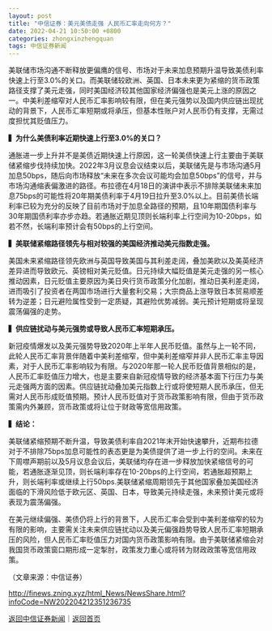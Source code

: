 ```yaml
---
layout: post
title: "中信证券：美元美债走强 人民币汇率走向何方？"
date: 2022-04-21 10:50:00 +0800
categories: zhongxinzhengquan
tags: 中信证券新闻
---
```

<p>美联储市场沟通不断释放更偏鹰的信号、市场对于未来加息预期升温导致美债利率快速上行至3.0%的关口。而美联储较欧洲、英国、日本未来更为紧缩的货币政策路径支撑了美元走强，同时美国经济较其他国家经济偏强也是美元上涨的原因之一。中美利差缩窄对人民币汇率影响较有限，但在美元强势以及国内供应链出现扰动的背景下，人民币汇率短期或将承压，但基本性账户对人民币仍有支撑，无需过度担忧其贬值压力。</p>
 <p><strong>▍为什么美债利率近期快速上行至3.0%的关口？</strong></p>
 <p>通胀进一步上升并不是美债近期快速上行原因，这一轮美债快速上行主要由于美联储紧缩步伐持续加快。2022年3月议息会议结束以后，美联储先是与市场沟通5月加息50bps，随后向市场释放“未来在多次会议可能均会加息50bps”的信号，并与市场沟通缩表偏激进的路径。布拉德在4月18日的演讲中表示不排除美联储未来加息75bps的可能性将20年期美债利率于4月19日拉升至3.0%以上。目前美债长端利率已较为充分的反映了目前市场对于加息全路径的预期，且10年期国债利率与30年期国债利率亦步亦趋。若通胀近期见顶则长端利率上行空间为10-20bps，如若不然，长端利率预计会有50bps的上行空间。</p>
 <p><strong>▍美联储紧缩路径领先与相对较强的美国经济推动美元指数走强。</strong></p>
 <p>美国未来紧缩路径领先欧洲与英国导致美国与其利差走阔，叠加美欧以及美英经济差异进而导致欧元、英镑相对美元贬值。日元持续大幅贬值是美元走强的另一核心推动因素，日元贬值主要原因为美日央行货币政策分化加剧，推动日美利差走阔，进而吸引了投资者在两国市场进行大量套利交易；大宗商品上涨导致日本贸易顺差转为逆差；日元避险属性受到一定质疑，其避险优势减弱。美元预计短期或将呈现震荡偏强的走势。</p>
 <p><strong>▍供应链扰动与美元强势或导致人民币汇率短期承压。</strong></p>
 <p>新冠疫情爆发以及美元强势导致2020年上半年人民币贬值。虽然与上一轮不同，此轮人民币汇率背景伴随着中美利差缩窄，但中美利差缩窄并非人民币汇率主导因素，对于人民币汇率影响较为有限。与2020年那一轮人民币贬值背景相似的是，人民币汇率贬值压力增大，也是主要来自新冠疫情导致的经济基本面下行压力与美元走强两方面的因素。供应链扰动叠加美元指数上行或将使短期人民币承压，但无需对人民币形成贬值预期。预计人民币贬值对于货币政策影响有限，但由于货币政策需内外兼顾，货币政策或将让位于财政等宽信用政策。</p>
 <p><strong>▍结论：</strong></p>
 <p>美联储紧缩预期不断升温，导致美债利率自2021年末开始快速攀升，近期布拉德对于不排除75bps加息可能性的表态更是为美债提供了进一步上行的空间。未来在下周噤声期前以及5月议息会议后，美联储均存在进一步释放加快紧缩信号的可能，若通胀逐渐见顶，则长端利率存在10-20bps的上行空间，若通胀超预期上升，则长端利率或继续上行50bps.美联储紧缩周期领先于其他国家叠加美国经济面临的下滑风险低于欧元区、英国、日本，导致美元持续走强，未来预计美元或将表现为震荡偏强。</p>
 <p>在美元继续偏强、美债仍将上行的背景下，人民币汇率会受到中美利差缩窄的较为有限的影响，主要需关注未来供应链扰动以及美元偏强趋势导致人民币汇率短期承压的风险，但人民币汇率贬值压力对国内货币政策影响有限。由于美联储紧缩会对我国货币政策窗口期形成一定掣肘，政策发力重心或将转为财政政策等宽信用政策。</p><p class="em_media">（文章来源：中信证券）</p>

<http://finews.zning.xyz/html_News/NewsShare.html?infoCode=NW202204212351236735>

[返回中信证券新闻](//finews.withounder.com/category/zhongxinzhengquan.html)｜[返回首页](//finews.withounder.com/)